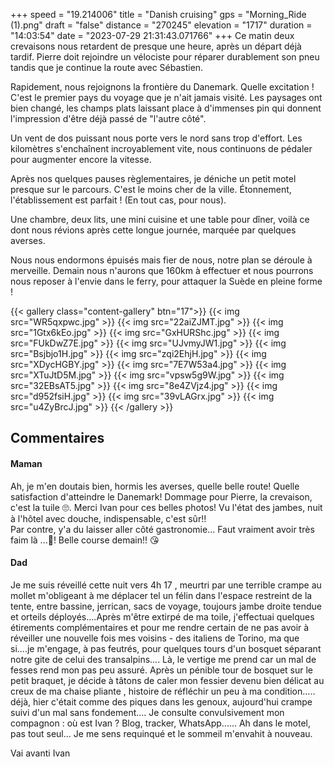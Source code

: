 +++
speed = "19.214006"
title = "Danish cruising"
gps = "Morning_Ride (1).png"
draft = "false"
distance = "270245"
elevation = "1717"
duration = "14:03:54"
date = "2023-07-29 21:31:43.071766"
+++
Ce matin deux crevaisons nous retardent de presque une heure, après un départ déjà tardif. Pierre doit rejoindre un vélociste pour réparer durablement son pneu tandis que je continue la route avec Sébastien. 

Rapidement, nous rejoignons la frontière du Danemark. Quelle excitation ! C'est le premier pays du voyage que je n'ait jamais visité. Les paysages ont bien changé, les champs plats laissant place à d'immenses pin qui donnent l'impression d'être déjà passé de "l'autre côté".

Un vent de dos puissant nous porte vers le nord sans trop d'effort. Les kilomètres s'enchaînent incroyablement vite, nous continuons de pédaler pour augmenter encore la vitesse. 

Après nos quelques pauses règlementaires, je déniche un petit motel presque sur le parcours. C'est le moins cher de la ville.
Étonnement, l'établissement est parfait ! (En tout cas, pour nous). 

Une chambre, deux lits, une mini cuisine et une table pour dîner, voilà ce dont nous révions après cette longue journée, marquée par quelques averses.

Nous nous endormons épuisés mais fier de nous, notre plan se déroule à merveille. Demain nous n'aurons que 160km à effectuer et nous pourrons nous reposer à l'envie dans le ferry, pour attaquer la Suède en pleine forme ! 

{{< gallery class="content-gallery" btn="17">}}
{{< img src="WR5qxpwc.jpg" >}}
{{< img src="22aiZJMT.jpg" >}}
{{< img src="1Gtx6kEo.jpg" >}}
{{< img src="GxHURShc.jpg" >}}
{{< img src="FUkDwZ7E.jpg" >}}
{{< img src="UJvmyJW1.jpg" >}}
{{< img src="Bsjbjo1H.jpg" >}}
{{< img src="zqi2EhjH.jpg" >}}
{{< img src="XDycHGBY.jpg" >}}
{{< img src="7E7W53a4.jpg" >}}
{{< img src="XTuJtD5M.jpg" >}}
{{< img src="vpsw5g9W.jpg" >}}
{{< img src="32EBsAT5.jpg" >}}
{{< img src="8e4ZVjz4.jpg" >}}
{{< img src="d952fsiH.jpg" >}}
{{< img src="39vLAGrx.jpg" >}}
{{< img src="u4ZyBrcJ.jpg" >}}
{{< /gallery >}}

## Commentaires
#### Maman
Ah, je m'en doutais bien, hormis les averses, quelle belle route! Quelle satisfaction d'atteindre le Danemark! Dommage pour Pierre, la crevaison, c'est la tuile 🙄. Merci Ivan pour ces belles photos! Vu l'état des jambes, nuit à l'hôtel avec douche, indispensable, c'est sûr!!             
Par contre, y'a du laisser aller côté gastronomie... Faut vraiment avoir très faim là ...🥴!
Belle course demain!!  😘
#### Dad
Je me suis réveillé cette nuit vers 4h 17 , meurtri par une terrible crampe au mollet m'obligeant à me déplacer tel un félin dans l'espace restreint de la tente, entre bassine, jerrican, sacs de voyage, toujours jambe droite tendue et orteils déployés....Après m'être extirpé de ma toile, j'effectuai quelques étirements complémentaires et pour me rendre certain de ne pas avoir à réveiller une nouvelle fois mes voisins - des italiens de Torino, ma que si....je m'engage, à pas feutrés,  pour quelques tours d'un bosquet séparant notre gite de celui des  transalpins....
Là, le vertige me prend car un mal de fesses rend mon pas peu assuré. Après un pénible tour de bosquet sur le petit braquet, je décide à tâtons de caler mon fessier devenu  bien délicat au creux de ma chaise pliante , histoire de réfléchir un peu à ma condition..... déjà, hier c'était comme des piques dans les genoux, aujourd'hui crampe suivi d'un mal sans fondement....
Je consulte convulsivement mon compagnon : où est Ivan ?
Blog, tracker, WhatsApp......
Ah dans le motel, pas tout seul...
Je me sens requinqué et le sommeil m'envahit à nouveau.

Vai avanti Ivan

